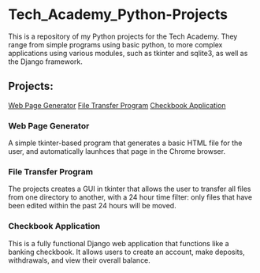# Tech_Academy_Python-Projects
This is a repository of my Python projects for the Tech Academy. They range from simple programs using basic python, to more complex applications using various modules, such as tkinter and sqlite3, as well as the Django framework.

## Projects:
[Web Page Generator](https://github.com/chasetmartin/Tech_Academy_Python-Projects/tree/main/Web_Page_Generator)
[File Transfer Program](https://github.com/chasetmartin/Tech_Academy_Python-Projects/tree/main/File_Transfer)
[Checkbook Application](https://github.com/chasetmartin/Tech_Academy_Python-Projects/tree/main/Django_Checkbook_Project)

### Web Page Generator
A simple tkinter-based program that generates a basic HTML file for the user, and automatically launhces that page in the Chrome browser.
### File Transfer Program
The projects creates a GUI in tkinter that allows the user to transfer all files from one directory to another, with a 24 hour time filter: only files that have been edited within the past 24 hours will be moved.
### Checkbook Application
This is a fully functional Django web application that functions like a banking checkbook. It allows users to create an account, make deposits, withdrawals, and view their overall balance.
